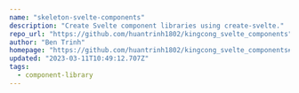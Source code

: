 ```yaml
---
name: "skeleton-svelte-components"
description: "Create Svelte component libraries using create-svelte."
repo_url: "https://github.com/huantrinh1802/kingcong_svelte_components"
author: "Ben Trinh"
homepage: "https://github.com/huantrinh1802/kingcong_svelte_components#readme"
updated: "2023-03-11T10:49:12.707Z"
tags: 
  - component-library
---
```

